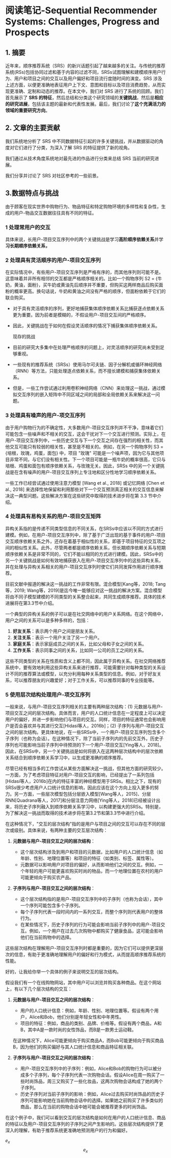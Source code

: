 # 阅读笔记-Sequential Recommender Systems: Challenges, Progress and Prospects



## 1. 摘要

近年来，顺序推荐系统（SRS）的新兴话题引起了越来越多的关注。与传统的推荐系统(RSs)包括协同过滤和基于内容的过滤不同，SRSs试图理解和建模顺序用户行为、用户和项目之间的交互以及用户偏好和项目流行度随时间的演变。SRS 涉及上述方面，以便更准确地表征用户上下文、意图和目标以及项目消费趋势，从而实现更准确、定制和动态的推荐。在本文中，我们对 SRS 进行了系统的回顾。我们首先展示了 **SRS 的特征**，然后总结和分类这个研究领域的**关键挑战**，然后是**相应的研究进展**，包括该主题的最新和代表性发展。最后，我们讨论了**这个充满活力的领域的重要研究方向**。

## 2. 文章的主要贡献

我们系统地分析了 SRS 中不同数据特征引起的许多关键挑战，并从数据驱动的角度对它们进行了分类，为深入了解 SRS 的特征提供了新的视角。

我们通过从技术角度系统地对最先进的作品进行分类来总结 SRS 当前的研究进展。

我们分享并讨论了 SRS 对社区参考的一些前景。

## 3.数据特点与挑战

由于顾客在现实世界中购物行为、物品特征和特定购物环境的多样性和复杂性，生成的用户-物品交互数据往往具有不同的特征。

### 1 处理常用户的交互

具体来说，长用户-项目交互序列中的两个关键挑战是学习**高阶顺序依赖关系**并学**习长期顺序依赖关系，**

### 2 处理具有灵活顺序的用户-项目交互序列

在实际情况中，有些用户-项目交互序列是严格有序的，而其他序列则可能不是。这意味着并非所有相邻的交互都是严格顺序相关的。比如一个购物序列 S2 = {牛奶，黄油，面粉}，买牛奶或黄油先后顺序并不重要，但购买这两样商品后购买面粉的概率更高。换句话说，牛奶和黄油之间没有严格的顺序，但面粉依赖于它们的联合购买。

- 对于具有灵活顺序的序列，更好地捕获集体顺序依赖关系比捕获逐点依赖关系更为重要。因为前者是模糊的，不假设用户-项目交互间的严格顺序。

- 因此，关键挑战在于如何在假设灵活顺序的情况下捕获集体顺序依赖关系。

  现存的挑战

- 目前的研究大多集中在处理严格顺序的问题上，对灵活顺序的研究尚未受到足够重视。
- 一些现有的推荐系统（SRSs）使用马尔可夫链、因子分解机或循环神经网络（RNN）等方法，只能处理逐点依赖关系，而不擅长建模和捕获集体依赖关系。
- 但是，一些工作尝试通过利用卷积神经网络（CNN）来处理这一挑战，通过模拟交互序列的嵌入矩阵中不同区域之间的局部和全局依赖关系来解决这一问题。

### 3 处理具有噪声的用户-项交互序列

由于用户购物行为的不确定性，大多数用户-项目交互序列并不干净，意味着它们可能包含一些噪声和不相关的交互，这会干扰对下一个交互进行预测。实际上，在用户-项目交互序列中，一些历史交互与下一个交互之间存在强烈的相关性，而其他交互可能只有较弱的相关性，甚至是不相关的。例如，在另一个购物序列 S3 = {培根，玫瑰，鸡蛋，面包} 中，项目 "玫瑰" 可能是一个噪声项，因为它与其他项目非常不同，与它们没有相关性。下一个项目可能是一瓶牛奶的概率很高，它只与培根、鸡蛋和面包有顺序依赖关系，与玫瑰无关。因此，SRSs 中的另一个关键挑战是在含有噪声的用户-项目交互序列上专注地和区分性地学习顺序依赖关系。

一些工作已经尝试通过使用注意力模型 [Wang et al., 2018] 或记忆网络 [Chen et al., 2018] 来选择性地保留和利用那些对下一个交互预测真正相关的交互信息来解决这一典型问题。这些解决方案在这些研究中取得的技术进步将在第 3.3 节中介绍。



### 4 处理具有易构关系的用户-项目交互矩阵

异构关系指的是传递不同类型信息的不同关系，在SRSs中应该以不同的方式进行建模。例如，在用户-项目交互序列中，除了基于广泛出现的基于事件的用户-项目交互顺序依赖关系之外，还存在着基于相似性的关系，即基于项目特征的交互项之间的相似性关系。此外，尽管两者都是顺序依赖关系，但长期顺序依赖关系与短期顺序依赖关系是非常不同的，它们不能以相同的方式进行建模。因此，SRSs中的另一个关键挑战是如何有效地捕获嵌入在用户-项目交互序列中的这些异构关系，并在处理与异构关系相关的用户-项目交互序列时使它们共同发挥作用进行顺序推荐。

目前文献中报道的解决这一挑战的工作非常有限。混合模型[Kang等，2018; Tang等，2019; Wang等，2019]是迄今唯一能够应对这一挑战的解决方案。混合模型将由不同子模型建模的不同类型的关系整合起来，共同生成顺序推荐。具体的技术进展将在第3.3节中介绍。



一个典型的异构关系的例子可以是在社交网络中的用户关系网络。在这个网络中，用户之间的关系可以是多种多样的，包括：

1. **好友关系**：表示两个用户之间是朋友关系。
2. **关注关系**：表示一个用户关注了另一个用户。
3. **家庭关系**：表示家庭成员之间的关系，比如父母和子女之间的关系。
4. **工作关系**：表示同事之间的关系，比如同一公司的员工之间的关系。

这些不同类型的关系在性质和含义上都不同，因此属于异构关系。在社交网络推荐系统中，要有效地利用这些异构关系来进行推荐，可能需要针对每种类型的关系设计不同的推荐算法或模型，以充分利用每种关系类型的信息。例如，对于好友关系，可以推荐朋友的兴趣爱好；对于工作关系，可以推荐同事的专业技能等。

### 5 使用层次结构处理用户-项交互序列

一般来说，与用户-项目交互序列相关的主要有两种层次结构：(1) 元数据与用户-项目交互之间的层次结构。具体而言，用户的人口统计信息在一定程度上可以决定用户的偏好，并进一步影响他们与项目的交互。同样，项目的特征通常也会影响用户是否会喜欢并与其进行交互[Hidasi等人，2016b]；(2) 子序列与用户-项目交互之间的层次结构。更具体地说，在一些SRSs中，一个用户-项目交互序列包含多个子序列（也称为会话）。在这种情况下，除了当前子序列内的先前交互外，历史子序列也可能影响当前子序列中待预测的下一个用户-项目交互[Ying等人，2018]。因此，在SRSs中，另一个关键挑战是如何将嵌入在这两种层次结构中的层次依赖关系结合到顺序依赖关系学习中，以生成更准确的顺序推荐。

尽管已经有相当多的工作尝试从某些方面解决这一挑战，但其他方面的研究较少。一方面，为了考虑项目特征对用户-项目交互的影响，已经提出了一系列包括[Hidasi等人，2016b]在内的特征丰富的神经模型用于SRSs。相比之下，现有的SRSs很少考虑用户人口统计信息的影响，因此应该在这个方向上投入更多的努力。另一方面，一些层次模型包括分层嵌入模型[Wang等人，2015]、分层RNN[Quadrana等人，2017]和分层注意力网络[Ying等人，2018]已经被设计出来，将历史子序列融入到顺序依赖关系学习中，以构建更强大的SRSs。特别是，为了解决这一挑战而取得的技术进步将在第3.2节和第3.3节中进行介绍。



在这种情况下，"交互的层次结构"指的是用户与项目之间的交互可以存在不同的层次或级别。具体来说，有两种主要的交互层次结构：

1. **元数据与用户-项目交互之间的层次结构**：
   - 这个层次结构涉及到用户和项目的元数据，比如用户的人口统计信息（如年龄、性别、地理位置等）和项目的特征（如类别、标签、属性等）。
   - 元数据可以影响用户对项目的偏好，从而影响他们之间的交互。例如，一个年轻的用户可能更喜欢购买时尚的物品，而一个地理位置在农村的用户可能更倾向于购买农产品。

2. **子序列与用户-项目交互之间的层次结构**：
   - 这个层次结构指的是用户-项目交互序列中的子序列（也称为会话），其中一个序列可能包含多个子序列。
   - 每个子序列代表一段时间内的一系列交互，而整个序列则代表用户的整体行为。
   - 在某些情况下，历史子序列的行为可能会影响当前子序列中的用户-项目交互。例如，一个用户在过去几次购物中都购买了健康食品，这可能会影响他们在当前购物中的选择。

这些层次结构在理解用户-项目交互序列时都是重要的，因为它们可以提供更深层次的信息，有助于更准确地理解用户的偏好和行为模式，从而提高顺序推荐系统的性能。



好的，让我给你举一个具体的例子来说明交互的层次结构。

假设我们有一个在线购物网站，其中用户可以浏览并购买各种商品。在这个网站上，有以下几个层次结构的交互：

1. **元数据与用户-项目交互之间的层次结构**：
   
   - 用户的人口统计信息：例如，年龄、性别、地理位置等。假设有两个用户，Alice和Bob，他们分别是年轻女性和中年男性。
   - 项目的特征：例如，商品的类别、品牌、价格等。假设有两个商品，A和B，其中A是一款时尚的女性饰品，而B是一款男士运动鞋。
   
   在这种情况下，Alice可能更倾向于购买商品A，而Bob可能更倾向于购买商品B，因为他们的购买偏好与其人口统计信息和商品特征相关联。
   
2. **子序列与用户-项目交互之间的层次结构**：
   - 用户-项目交互序列中的子序列：例如，Alice和Bob的购物行为可以被分成多个子序列，每个子序列代表一次购物会话。假设Alice在周一购买了一些时尚饰品，周三又购买了一些化妆品，这两次购物会话构成了她的两个子序列。
   - 历史子序列对当前子序列的影响：例如，Alice过去购买时尚饰品的历史子序列可能影响她在当前购物会话中的选择。如果她之前购买了许多类似的商品，那么在当前的购物会话中她可能会被推荐更多的时尚饰品。

在这个例子中，我们可以看到交互的层次结构是如何在用户的人口统计信息、商品的特征以及用户-项目交互序列的子序列之间产生影响的。这些层次结构提供了更深入的理解，有助于推荐系统更准确地预测用户的行为和偏好。


$e_x$
$$e_x$$ 
